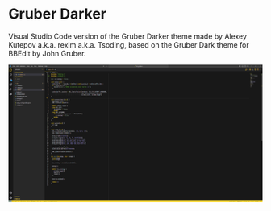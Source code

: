 # Gruber Darker
Visual Studio Code version of the Gruber Darker theme made by Alexey Kutepov a.k.a. rexim a.k.a. Tsoding, based on the Gruber Dark theme for BBEdit by John Gruber.

![Screenshot](screenshot.png)